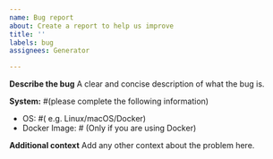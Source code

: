 ```yaml
---
name: Bug report
about: Create a report to help us improve
title: ''
labels: bug
assignees: Generator

---
```


**Describe the bug**
A clear and concise description of what the bug is.

**System:** #(please complete the following information)
 - OS:                                   #( e.g. Linux/macOS/Docker)
 - Docker Image:                  # (Only if you are using Docker)

**Additional context**
Add any other context about the problem here.
